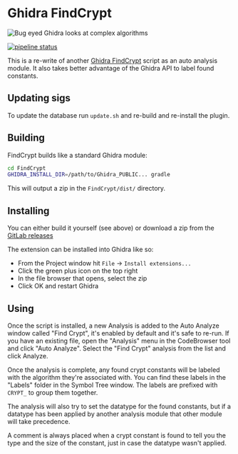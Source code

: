 # Ghidra FindCrypt
![Bug eyed Ghidra looks at complex algorithms](docs/findcrypt_logo.png)

[![pipeline status](https://gitlab.com/Torgo/ghidra_findcrypt/badges/master/pipeline.svg)](https://gitlab.com/Torgo/ghidra_findcrypt/pipelines/master/latest)

This is a re-write of another [Ghidra FindCrypt](https://github.com/d3v1l401/FindCrypt-Ghidra/) script
as an auto analysis module. It also takes better advantage of the Ghidra
API to label found constants.

## Updating sigs

To update the database run `update.sh` and re-build and re-install the plugin.

## Building

FindCrypt builds like a standard Ghidra module:

```bash
cd FindCrypt
GHIDRA_INSTALL_DIR=/path/to/Ghidra_PUBLIC... gradle
```

This will output a zip in the `FindCrypt/dist/` directory.

## Installing

You can either build it yourself (see above) or download
a zip from the [GitLab releases](https://gitlab.com/Torgo/ghidra_findcrypt/-/releases)

The extension can be installed into Ghidra like so:
- From the Project window hit `File` -> `Install extensions...`
- Click the green plus icon on the top right
- In the file browser that opens, select the zip
- Click OK and restart Ghidra

## Using

Once the script is installed, a new Analysis is added to the Auto Analyze window
called "Find Crypt", it's enabled by default and it's safe to re-run. If you have
an existing file, open the "Analysis" menu in the CodeBrowser tool and click
"Auto Analyze". Select the "Find Crypt" analysis from the list and click Analyze.

Once the analysis is complete, any found crypt constants will be labeled with
the algorithm they're associated with. You can find these labels in the "Labels"
folder in the Symbol Tree window. The labels are prefixed with `CRYPT_` to group
them together.

The analysis will also try to set the datatype for the found constants, but if
a datatype has been applied by another analysis module that other module will
take precedence.

A comment is always placed when a crypt constant is found to tell you the type
and the size of the constant, just in case the datatype wasn't applied.

